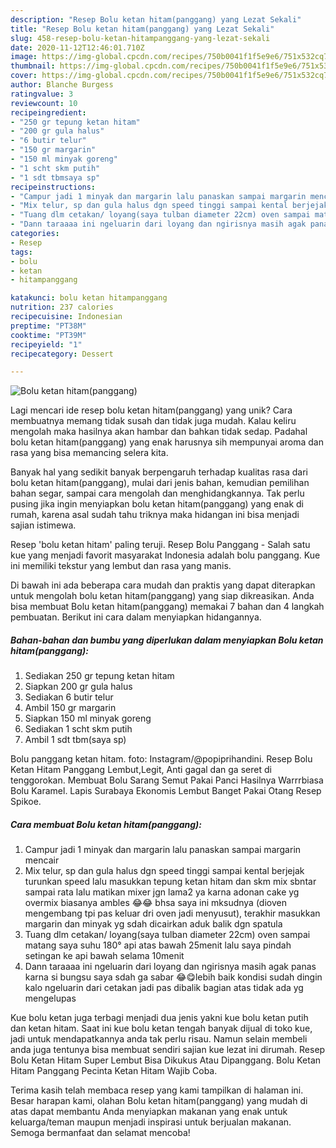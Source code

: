 ```yaml
---
description: "Resep Bolu ketan hitam(panggang) yang Lezat Sekali"
title: "Resep Bolu ketan hitam(panggang) yang Lezat Sekali"
slug: 458-resep-bolu-ketan-hitampanggang-yang-lezat-sekali
date: 2020-11-12T12:46:01.710Z
image: https://img-global.cpcdn.com/recipes/750b0041f1f5e9e6/751x532cq70/bolu-ketan-hitampanggang-foto-resep-utama.jpg
thumbnail: https://img-global.cpcdn.com/recipes/750b0041f1f5e9e6/751x532cq70/bolu-ketan-hitampanggang-foto-resep-utama.jpg
cover: https://img-global.cpcdn.com/recipes/750b0041f1f5e9e6/751x532cq70/bolu-ketan-hitampanggang-foto-resep-utama.jpg
author: Blanche Burgess
ratingvalue: 3
reviewcount: 10
recipeingredient:
- "250 gr tepung ketan hitam"
- "200 gr gula halus"
- "6 butir telur"
- "150 gr margarin"
- "150 ml minyak goreng"
- "1 scht skm putih"
- "1 sdt tbmsaya sp"
recipeinstructions:
- "Campur jadi 1 minyak dan margarin lalu panaskan sampai margarin mencair"
- "Mix telur, sp dan gula halus dgn speed tinggi sampai kental berjejak turunkan speed lalu masukkan tepung ketan hitam dan skm mix sbntar sampai rata lalu matikan mixer jgn lama2 ya karna adonan cake yg overmix biasanya ambles 😂😂 bhsa saya ini mksudnya (dioven mengembang tpi pas keluar dri oven jadi menyusut), terakhir masukkan margarin dan minyak yg sdah dicairkan aduk balik dgn spatula"
- "Tuang dlm cetakan/ loyang(saya tulban diameter 22cm) oven sampai matang saya suhu 180° api atas bawah 25menit lalu saya pindah setingan ke api bawah selama 10menit"
- "Dann taraaaa ini ngeluarin dari loyang dan ngirisnya masih agak panas karna si bungsu saya sdah ga sabar 😂😋lebih baik kondisi sudah dingin kalo ngeluarin dari cetakan jadi pas dibalik bagian atas tidak ada yg mengelupas"
categories:
- Resep
tags:
- bolu
- ketan
- hitampanggang

katakunci: bolu ketan hitampanggang 
nutrition: 237 calories
recipecuisine: Indonesian
preptime: "PT38M"
cooktime: "PT39M"
recipeyield: "1"
recipecategory: Dessert

---
```



![Bolu ketan hitam(panggang)](https://img-global.cpcdn.com/recipes/750b0041f1f5e9e6/751x532cq70/bolu-ketan-hitampanggang-foto-resep-utama.jpg)

Lagi mencari ide resep bolu ketan hitam(panggang) yang unik? Cara membuatnya memang tidak susah dan tidak juga mudah. Kalau keliru mengolah maka hasilnya akan hambar dan bahkan tidak sedap. Padahal bolu ketan hitam(panggang) yang enak harusnya sih mempunyai aroma dan rasa yang bisa memancing selera kita.

Banyak hal yang sedikit banyak berpengaruh terhadap kualitas rasa dari bolu ketan hitam(panggang), mulai dari jenis bahan, kemudian pemilihan bahan segar, sampai cara mengolah dan menghidangkannya. Tak perlu pusing jika ingin menyiapkan bolu ketan hitam(panggang) yang enak di rumah, karena asal sudah tahu triknya maka hidangan ini bisa menjadi sajian istimewa.

Resep &#39;bolu ketan hitam&#39; paling teruji. Resep Bolu Panggang - Salah satu kue yang menjadi favorit masyarakat Indonesia adalah bolu panggang. Kue ini memiliki tekstur yang lembut dan rasa yang manis.


Di bawah ini ada beberapa cara mudah dan praktis yang dapat diterapkan untuk mengolah bolu ketan hitam(panggang) yang siap dikreasikan. Anda bisa membuat Bolu ketan hitam(panggang) memakai 7 bahan dan 4 langkah pembuatan. Berikut ini cara dalam menyiapkan hidangannya.

<!--inarticleads1-->

##### Bahan-bahan dan bumbu yang diperlukan dalam menyiapkan Bolu ketan hitam(panggang):

1. Sediakan 250 gr tepung ketan hitam
1. Siapkan 200 gr gula halus
1. Sediakan 6 butir telur
1. Ambil 150 gr margarin
1. Siapkan 150 ml minyak goreng
1. Sediakan 1 scht skm putih
1. Ambil 1 sdt tbm(saya sp)


Bolu panggang ketan hitam. foto: Instagram/@popiprihandini. Resep Bolu Ketan Hitam Panggang Lembut,Legit, Anti gagal dan ga seret di tenggorokan. Membuat Bolu Sarang Semut Pakai Panci Hasilnya Warrrbiasa Bolu Karamel. Lapis Surabaya Ekonomis Lembut Banget Pakai Otang Resep Spikoe. 

<!--inarticleads2-->

##### Cara membuat Bolu ketan hitam(panggang):

1. Campur jadi 1 minyak dan margarin lalu panaskan sampai margarin mencair
1. Mix telur, sp dan gula halus dgn speed tinggi sampai kental berjejak turunkan speed lalu masukkan tepung ketan hitam dan skm mix sbntar sampai rata lalu matikan mixer jgn lama2 ya karna adonan cake yg overmix biasanya ambles 😂😂 bhsa saya ini mksudnya (dioven mengembang tpi pas keluar dri oven jadi menyusut), terakhir masukkan margarin dan minyak yg sdah dicairkan aduk balik dgn spatula
1. Tuang dlm cetakan/ loyang(saya tulban diameter 22cm) oven sampai matang saya suhu 180° api atas bawah 25menit lalu saya pindah setingan ke api bawah selama 10menit
1. Dann taraaaa ini ngeluarin dari loyang dan ngirisnya masih agak panas karna si bungsu saya sdah ga sabar 😂😋lebih baik kondisi sudah dingin kalo ngeluarin dari cetakan jadi pas dibalik bagian atas tidak ada yg mengelupas


Kue bolu ketan juga terbagi menjadi dua jenis yakni kue bolu ketan putih dan ketan hitam. Saat ini kue bolu ketan tengah banyak dijual di toko kue, jadi untuk mendapatkannya anda tak perlu risau. Namun selain membeli anda juga tentunya bisa membuat sendiri sajian kue lezat ini dirumah. Resep Bolu Ketan Hitam Super Lembut Bisa Dikukus Atau Dipanggang. Bolu Ketan Hitam Panggang Pecinta Ketan Hitam Wajib Coba. 

Terima kasih telah membaca resep yang kami tampilkan di halaman ini. Besar harapan kami, olahan Bolu ketan hitam(panggang) yang mudah di atas dapat membantu Anda menyiapkan makanan yang enak untuk keluarga/teman maupun menjadi inspirasi untuk berjualan makanan. Semoga bermanfaat dan selamat mencoba!
